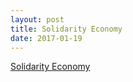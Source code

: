 ```yaml
---
layout: post
title: Solidarity Economy
date: 2017-01-19
---
```


[Solidarity Economy](https://squareup.com/market/unterbahn/solidarity-economy)

<script src="embed.js" id="sq-embed-js" charset="utf-8"></script> <!--
[![](15057124_182250092236644_6983037896064237568_n-1024x793.jpg)][1]
-->

  **Solidarity Economy, Jeff Warren and Caroline Woolard, 2016**

  11x17 print; all profits go to the [Southern Poverty Law Center][2] and the [NAACP][3].

  PDF download: [Español](http://unterbahn.com/wp-content/uploads/2017/01/Solidarity-Economy-poster-Espanol-1.pdf), [English](http://unterbahn.com/wp-content/uploads/2017/01/Solidarity-Economy-poster-English-1.pdf), [中文](http://carolinewoolard.com/static/uploads/texts/Solidarity_Economy_poster_Mandarin.pdf)

  [Read more](http://carolinewoolard.com/project/redrawing-economy/) ' Translations by I-Hua Tseng & others.

* * *

**What practices and places can we rely on and strengthen in the years to come?**

What might be called an "alternative" economy in the United States is known globally as the solidarity economy. The solidarity economy identifies and unites grassroots practices like lending circles, credit unions, worker cooperatives, community safety initiatives, community media stations, and community land trusts to form a powerful base of political power. The concept emerged in the global South (as economia solidária*) and is now gaining support in the United States under many names, including the community economy, the peace economy, the workers' economy, the social economy, the new economy, the circular economy, the regenerative economy, the local economy, and the cooperative economy.

As many people finally wake up to the reality that white supremacy threatens public health on a daily basis, a wide range of people are educating themselves, assertively dismantling structures of oppression in organizations, and learning to follow the lead of black and brown artists and organizers who have been under siege for centuries and who have always been leaders in the solidarity economy. For more information about the solidarity economy, please visit: [http://www.communityeconomies.org/Home](http://www.communityeconomies.org/Home) and [http://solidaritynyc.org](http://solidaritynyc.org)

*Marco Arruda of the Brazilian Solidarity Economy Network stated at the World Social Forum in 2004: "A solidarity economy does not arise from thinkers or ideas; it is the outcome of the concrete historical struggle of the human being to live and to develop him/herself as an individual and a collective... innovative practices at the micro level can only be viable and structurally effective for social change if they interweave with one another to form always-broader collaborative networks and solidarity chains of production-finance-distribution-consumption-education-communication."

_Text by Caroline Woolard_